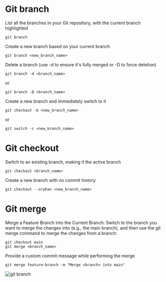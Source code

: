 # Git branch
List all the branches in your Git repository, with the current branch highlighted
```
git branch
```
Create a new branch based on your current branch
```
git branch <new_branch_name>
```
Delete a branch (use -d to ensure it's fully merged or -D to force deletion)
```
git branch -d <branch_name>
```
or
```
git branch -D <branch_name>
```
Create a new branch and immediately switch to it
```
git checkout -b <new_branch_name>
```
or
```
git switch -c <new_branch_name>
```
# Git checkout
Switch to an existing branch, making it the active branch
```
git checkout <branch_name>
```
Create a new branch with no commit history
```
git checkout --orphan <new_branch_name>
```

# Git merge
Merge a Feature Branch into the Current Branch:
Switch to the branch you want to merge the changes into (e.g., the main branch), and then use the git merge command to merge the changes from a  branch:
```
git checkout main
git merge <branch_name>
```
Provide a custom commit message while performing the merge
```
git merge feature-branch -m "Merge <branch> into main"
```

![git branch](https://github.com/KKBUGHUNTER/Git-Notes/assets/91019132/39691bc0-4cc4-4494-980f-d49a1185235a)
